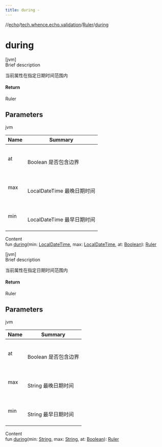 ```yaml
---
title: during -
---
```

//[echo](../../index.md)/[tech.whence.echo.validation](../index.md)/[Ruler](index.md)/[during](during.md)



# during  
[jvm]  
Brief description  


当前属性在指定日期时间范围内



#### Return  


Ruler



## Parameters  
  
jvm  
  
|  Name|  Summary| 
|---|---|
| at| <br><br>Boolean 是否包含边界<br><br>
| max| <br><br>LocalDateTime 最晚日期时间<br><br>
| min| <br><br>LocalDateTime 最早日期时间<br><br>
  
  
Content  
fun [during](during.md)(min: [LocalDateTime](https://docs.oracle.com/javase/8/docs/api/java/time/LocalDateTime.html), max: [LocalDateTime](https://docs.oracle.com/javase/8/docs/api/java/time/LocalDateTime.html), at: [Boolean](https://kotlinlang.org/api/latest/jvm/stdlib/kotlin/-boolean/index.html)): [Ruler](index.md)  


[jvm]  
Brief description  


当前属性在指定日期时间范围内



#### Return  


Ruler



## Parameters  
  
jvm  
  
|  Name|  Summary| 
|---|---|
| at| <br><br>Boolean 是否包含边界<br><br>
| max| <br><br>String 最晚日期时间<br><br>
| min| <br><br>String 最早日期时间<br><br>
  
  
Content  
fun [during](during.md)(min: [String](https://kotlinlang.org/api/latest/jvm/stdlib/kotlin/-string/index.html), max: [String](https://kotlinlang.org/api/latest/jvm/stdlib/kotlin/-string/index.html), at: [Boolean](https://kotlinlang.org/api/latest/jvm/stdlib/kotlin/-boolean/index.html)): [Ruler](index.md)  



